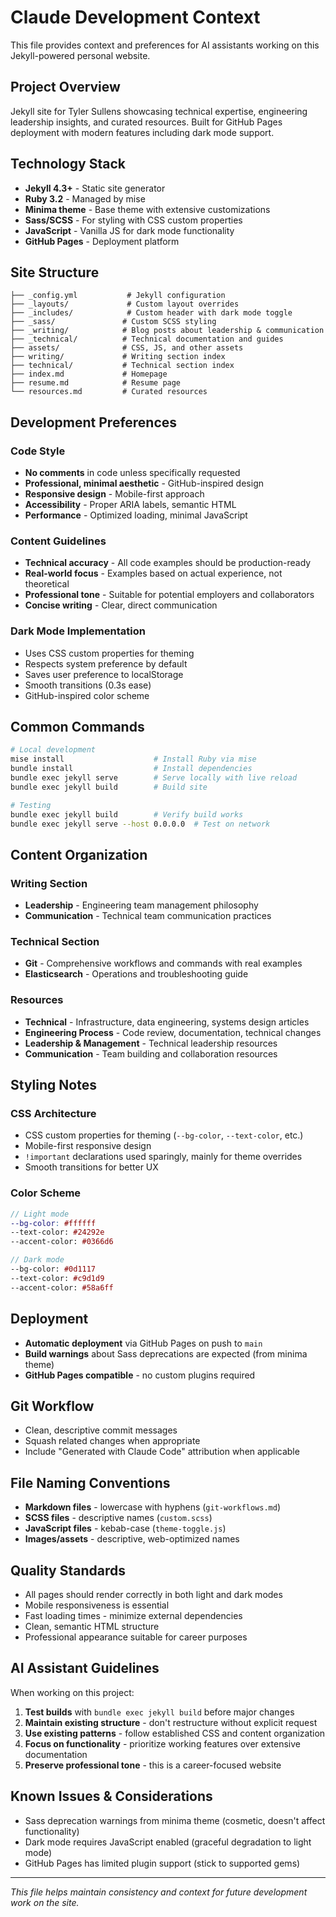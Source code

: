 # Claude Development Context

This file provides context and preferences for AI assistants working on this Jekyll-powered personal website.

## Project Overview

Jekyll site for Tyler Sullens showcasing technical expertise, engineering leadership insights, and curated resources. Built for GitHub Pages deployment with modern features including dark mode support.

## Technology Stack

- **Jekyll 4.3+** - Static site generator
- **Ruby 3.2** - Managed by mise
- **Minima theme** - Base theme with extensive customizations
- **Sass/SCSS** - For styling with CSS custom properties
- **JavaScript** - Vanilla JS for dark mode functionality
- **GitHub Pages** - Deployment platform

## Site Structure

```
├── _config.yml           # Jekyll configuration
├── _layouts/             # Custom layout overrides
├── _includes/            # Custom header with dark mode toggle
├── _sass/               # Custom SCSS styling
├── _writing/            # Blog posts about leadership & communication
├── _technical/          # Technical documentation and guides
├── assets/              # CSS, JS, and other assets
├── writing/             # Writing section index
├── technical/           # Technical section index
├── index.md             # Homepage
├── resume.md            # Resume page
└── resources.md         # Curated resources
```

## Development Preferences

### Code Style
- **No comments** in code unless specifically requested
- **Professional, minimal aesthetic** - GitHub-inspired design
- **Responsive design** - Mobile-first approach
- **Accessibility** - Proper ARIA labels, semantic HTML
- **Performance** - Optimized loading, minimal JavaScript

### Content Guidelines
- **Technical accuracy** - All code examples should be production-ready
- **Real-world focus** - Examples based on actual experience, not theoretical
- **Professional tone** - Suitable for potential employers and collaborators
- **Concise writing** - Clear, direct communication

### Dark Mode Implementation
- Uses CSS custom properties for theming
- Respects system preference by default
- Saves user preference to localStorage
- Smooth transitions (0.3s ease)
- GitHub-inspired color scheme

## Common Commands

```bash
# Local development
mise install                    # Install Ruby via mise
bundle install                  # Install dependencies
bundle exec jekyll serve        # Serve locally with live reload
bundle exec jekyll build        # Build site

# Testing
bundle exec jekyll build        # Verify build works
bundle exec jekyll serve --host 0.0.0.0  # Test on network
```

## Content Organization

### Writing Section
- **Leadership** - Engineering team management philosophy
- **Communication** - Technical team communication practices

### Technical Section  
- **Git** - Comprehensive workflows and commands with real examples
- **Elasticsearch** - Operations and troubleshooting guide

### Resources
- **Technical** - Infrastructure, data engineering, systems design articles
- **Engineering Process** - Code review, documentation, technical changes
- **Leadership & Management** - Technical leadership resources
- **Communication** - Team building and collaboration resources

## Styling Notes

### CSS Architecture
- CSS custom properties for theming (`--bg-color`, `--text-color`, etc.)
- Mobile-first responsive design
- `!important` declarations used sparingly, mainly for theme overrides
- Smooth transitions for better UX

### Color Scheme
```scss
// Light mode
--bg-color: #ffffff
--text-color: #24292e  
--accent-color: #0366d6

// Dark mode  
--bg-color: #0d1117
--text-color: #c9d1d9
--accent-color: #58a6ff
```

## Deployment

- **Automatic deployment** via GitHub Pages on push to `main`
- **Build warnings** about Sass deprecations are expected (from minima theme)
- **GitHub Pages compatible** - no custom plugins required

## Git Workflow

- Clean, descriptive commit messages
- Squash related changes when appropriate
- Include "Generated with Claude Code" attribution when applicable

## File Naming Conventions

- **Markdown files** - lowercase with hyphens (`git-workflows.md`)
- **SCSS files** - descriptive names (`custom.scss`)
- **JavaScript files** - kebab-case (`theme-toggle.js`)
- **Images/assets** - descriptive, web-optimized names

## Quality Standards

- All pages should render correctly in both light and dark modes
- Mobile responsiveness is essential
- Fast loading times - minimize external dependencies
- Clean, semantic HTML structure
- Professional appearance suitable for career purposes

## AI Assistant Guidelines

When working on this project:

1. **Test builds** with `bundle exec jekyll build` before major changes
2. **Maintain existing structure** - don't restructure without explicit request
3. **Use existing patterns** - follow established CSS and content organization
4. **Focus on functionality** - prioritize working features over extensive documentation
5. **Preserve professional tone** - this is a career-focused website

## Known Issues & Considerations

- Sass deprecation warnings from minima theme (cosmetic, doesn't affect functionality)
- Dark mode requires JavaScript enabled (graceful degradation to light mode)
- GitHub Pages has limited plugin support (stick to supported gems)

---

*This file helps maintain consistency and context for future development work on the site.*

